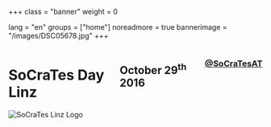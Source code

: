 +++
class = "banner"
weight = 0

lang = "en"
groups = ["home"]
noreadmore = true
bannerimage = "/images/DSC05678.jpg"
+++

<div class="banner">
  	<div class="row">
    	<div class="seven columns">
				<h1>SoCraTes Day Linz</h1>
				<h2>October 29<sup>th</sup> 2016</h2>
				<h3><a href="https://twitter.com/SoCraTesAT"><i class="fa fa-twitter" aria-hidden="true"></i> @SoCraTesAT</a></h3>
			</div>
			<div class="five columns">
				<img class="logo" src="/images/SoCraTesLinz2016.png" alt="SoCraTes Linz Logo"/>
			</div>
	</div>
</div>

	



<!--more-->